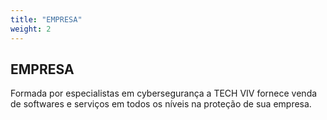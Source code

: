 ```yaml
---
title: "EMPRESA"
weight: 2
---
```


## EMPRESA

Formada por especialistas em cybersegurança a TECH VIV fornece venda de softwares e serviços em todos os níveis na proteção de sua empresa.
